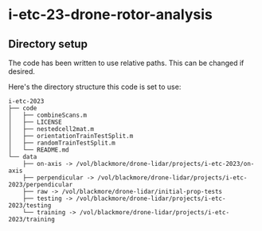 # i-etc-23-drone-rotor-analysis

## Directory setup
The code has been written to use relative paths. This can be changed if desired.

Here's the directory structure this code is set to use:

```
i-etc-2023
├── code
│   ├── combineScans.m
│   ├── LICENSE
│   ├── nestedcell2mat.m
│   ├── orientationTrainTestSplit.m
│   ├── randomTrainTestSplit.m
│   └── README.md
└── data
    ├── on-axis -> /vol/blackmore/drone-lidar/projects/i-etc-2023/on-axis
    ├── perpendicular -> /vol/blackmore/drone-lidar/projects/i-etc-2023/perpendicular
    ├── raw -> /vol/blackmore/drone-lidar/initial-prop-tests
    ├── testing -> /vol/blackmore/drone-lidar/projects/i-etc-2023/testing
    └── training -> /vol/blackmore/drone-lidar/projects/i-etc-2023/training
```

